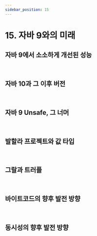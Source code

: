 ```yaml
---
sidebar_position: 15
---
```


# 15. 자바 9와의 미래

## 자바 9에서 소소하게 개선된 성능

<br/>

## 자바 10과 그 이후 버전

<br/>

## 자바 9 Unsafe, 그 너머

<br/>

## 발할라 프로젝트와 값 타입

<br/>

## 그랄과 트러플

<br/>

## 바이트코드의 향후 발전 방향

<br/>

## 동시성의 향후 발전 방향
